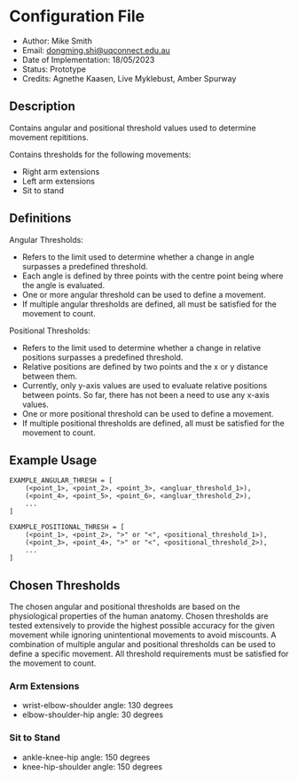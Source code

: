 # Configuration File
- Author: Mike Smith
- Email: dongming.shi@uqconnect.edu.au
- Date of Implementation: 18/05/2023
- Status: Prototype
- Credits: Agnethe Kaasen, Live Myklebust, Amber Spurway

## Description

Contains angular and positional threshold values used to determine movement repititions.

Contains thresholds for the following movements:
- Right arm extensions
- Left arm extensions
- Sit to stand

## Definitions

Angular Thresholds:

- Refers to the limit used to determine whether a change in angle surpasses a predefined threshold.
- Each angle is defined by three points with the centre point being where the angle is evaluated.
- One or more angular threshold can be used to define a movement.
- If multiple angular thresholds are defined, all must be satisfied for the movement to count.

Positional Thresholds:

- Refers to the limit used to determine whether a change in relative positions surpasses a predefined threshold.
- Relative positions are defined by two points and the x or y distance between them. 
- Currently, only y-axis values are used to evaluate relative positions between points. So far, there has not been a need to use any x-axis values.
- One or more positional threshold can be used to define a movement.
- If multiple positional thresholds are defined, all must be satisfied for the movement to count.

## Example Usage

```
EXAMPLE_ANGULAR_THRESH = [
    (<point_1>, <point_2>, <point_3>, <angluar_threshold_1>),
    (<point_4>, <point_5>, <point_6>, <angluar_threshold_2>),
    ...
]

EXAMPLE_POSITIONAL_THRESH = [
    (<point_1>, <point_2>, ">" or "<", <positional_threshold_1>),
    (<point_3>, <point_4>, ">" or "<", <positional_threshold_2>),
    ...
]
```

## Chosen Thresholds

The chosen angular and positional thresholds are based on the physiological properties of the human anatomy. Chosen thresholds are tested extensively to provide the highest possible accuracy for the given movement while ignoring unintentional movements to avoid miscounts. A combination of multiple angular and positional thresholds can be used to define a specific movement. All threshold requirements must be satisfied for the movement to count.

### Arm Extensions
- wrist-elbow-shoulder angle: 130 degrees
- elbow-shoulder-hip angle: 30 degrees

### Sit to Stand
- ankle-knee-hip angle: 150 degrees
- knee-hip-shoulder angle: 150 degrees